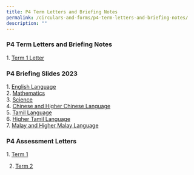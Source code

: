 ```yaml
---
title: P4 Term Letters and Briefing Notes
permalink: /circulars-and-forms/p4-term-letters-and-briefing-notes/
description: ""
---
```

### P4 Term Letters and Briefing Notes

1. [Term 1 Letter](/files/2023%20P4%20Term%201%20Letter.pdf)   

### P4 Briefing Slides 2023


1. [English Language](/files/2023%20P4%20English%20Language%20Briefing.pdf)  
2. [Mathematics](/files/2023%20P4%20Math%20Briefing.pdf)  
3. [Science](/files/2023%20P4%20SC%20Matters_Parent%20Briefing.pdf)  
4. [Chinese and Higher Chinese Language](/files/2023%20P4_Chinese_Briefing.pdf)   
5. [Tamil Language](/files/2023%20P4%20TL%20Briefing.pdf)  
6. [Higher Tamil Language](/files/2023%20P4%20HTL%20Briefing.pdf)  
7. [Malay and Higher Malay Language](/files/2023_P4_ML_Parents%20Briefing%20Slides.pdf)  
  

### P4 Assessment Letters

1. [Term 1](/files/2023%20P4%20Term%201%20Assessments%20Letter.pdf)

2. [Term 2](/files/2023%20p4%20term%202%20assessment%20letter.pdf)
